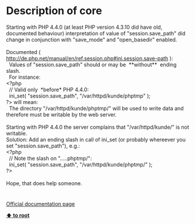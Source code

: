# Description of core 




<div class="phpcode"><span class="html">
Starting with PHP 4.4.0 (at least PHP version 4.3.10 did have old, documented behaviour) interpretation of value of &quot;session.save_path&quot; did change in conjunction with &quot;save_mode&quot; and &quot;open_basedir&quot; enabled.<br><br>Documented ( <a href="http://de.php.net/manual/en/ref.session.php#ini.session.save-path" rel="nofollow" target="_blank">http://de.php.net/manual/en/ref.session.php#ini.session.save-path</a> ):<br>&#xA0; Values of &quot;session.save_path&quot; should or may be&#xA0; **without**&#xA0; ending slash.<br>&#xA0; For instance:<br><span class="default">&lt;?php<br>&#xA0; </span><span class="comment">// Valid only&#xA0; *before* PHP 4.4.0:<br>&#xA0; </span><span class="default">ini_set</span><span class="keyword">( </span><span class="string">&quot;session.save_path&quot;</span><span class="keyword">, </span><span class="string">&quot;/var/httpd/kunde/phptmp&quot; </span><span class="keyword">);<br></span><span class="default">?&gt;</span> will mean:<br>&#xA0; The directory &quot;/var/httpd/kunde/phptmp/&quot; will be used to write data and therefore must be writable by the web server.<br><br>Starting with PHP 4.4.0 the server complains that &quot;/var/httpd/kunde/&quot; is not writable.<br>Solution: Add an ending slash in call of ini_set (or probably whereever you set &quot;session.save_path&quot;), e.g.:<br><span class="default">&lt;?php<br>&#xA0; </span><span class="comment">// Note the slash on &quot;.....phptmp/&quot;:<br>&#xA0; </span><span class="default">ini_set</span><span class="keyword">( </span><span class="string">&quot;session.save_path&quot;</span><span class="keyword">, </span><span class="string">&quot;/var/httpd/kunde/phptmp/&quot; </span><span class="keyword">);<br></span><span class="default">?&gt;<br></span><br>Hope, that does help someone.</span>
</div>
  

#

[Official documentation page](https://www.php.net/manual/en/ini.core.php)

**[⬆ to root](/)**
